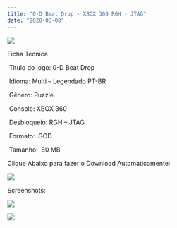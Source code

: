 ```yaml
---
title: "0-D Beat Drop - XBOX 360 RGH - JTAG"
date: "2020-06-08"
---
```


![](https://1.bp.blogspot.com/-2JKMeP3KH4U/Xt4ofjzm-jI/AAAAAAAAK3Q/vNWK9Y2TRxkPBUoUlylDCDdSjyLr07o1wCK4BGAsYHg/33851.jpg)

Ficha Técnica

 Titulo do jogo: 0-D Beat Drop

 Idioma: Multi – Legendado PT-BR

 Gênero: Puzzle

 Console: XBOX 360

 Desbloqueio: RGH – JTAG

 Formato: .GOD

 Tamanho:  80 MB

Clique Abaixo para fazer o Download Automaticamente:

[![](https://1.bp.blogspot.com/-eNerQjlxWXg/Xsyoy1YwxPI/AAAAAAAAG8o/qs-0XGNQDR4jSn0uGinE3EzKZZ6GoZnEACPcBGAYYCw/s1600/LINK1.png)](https://zee.gl/wgc8Jj)

Screenshots:

[![](https://1.bp.blogspot.com/-Weu10rijMF8/Xt4oe2bC6LI/AAAAAAAAK3M/sCzrG16b4CIhO03bxAnywQ4oza-xRW5bACK4BGAsYHg/w400-h239/0dbeatdrop_10a.jpg)](https://1.bp.blogspot.com/-Weu10rijMF8/Xt4oe2bC6LI/AAAAAAAAK3M/sCzrG16b4CIhO03bxAnywQ4oza-xRW5bACK4BGAsYHg/s944/0dbeatdrop_10a.jpg)

[![](https://1.bp.blogspot.com/-_ZbOU60DZ7I/Xt4oeH4g4zI/AAAAAAAAK3I/W4-wEn8WbPQYMghogtJKkbh5e8nX52loACK4BGAsYHg/w400-h225/0dbeatdrop_000.jpg)](https://1.bp.blogspot.com/-_ZbOU60DZ7I/Xt4oeH4g4zI/AAAAAAAAK3I/W4-wEn8WbPQYMghogtJKkbh5e8nX52loACK4BGAsYHg/s400/0dbeatdrop_000.jpg)
